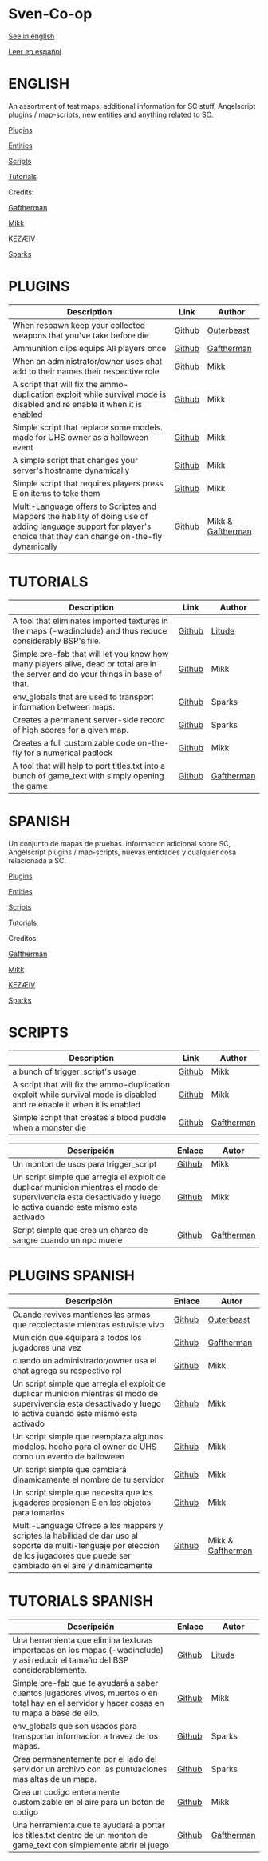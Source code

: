 # Sven-Co-op

[See in english](#english)

[Leer en español](#spanish)

# ENGLISH

An assortment of test maps, additional information for SC stuff, Angelscript plugins / map-scripts, new entities and anything related to SC.

[Plugins](#plugins)

[Entities](#Entities)

[Scripts](#Scripts)

[Tutorials](#Tutorials)

Credits:

[Gaftherman](https://github.com/Gaftherman)

[Mikk](https://github.com/Mikk155)

[KEZÆIV]()

[Sparks]()

# PLUGINS

Description | Link | Author
------------|------|-------
When respawn keep your collected weapons that you've take before die | [Github](https://github.com/Mikk155/Sven-Co-op/blob/main/scripts/plugins/KeepWeaponsPlugin.md) | [Outerbeast](https://github.com/Outerbeast)
Ammunition clips equips All players once | [Github](https://github.com/Mikk155/Sven-Co-op/blob/main/scripts/plugins/Gaftherman/ammo_individual.md) | [Gaftherman](https://github.com/Gaftherman)
When an administrator/owner uses chat add to their names their respective role | [Github](https://github.com/Mikk155/Sven-Co-op/blob/main/scripts/plugins/mikk/AdministratorSays.md) | Mikk
A script that will fix the ammo-duplication exploit while survival mode is disabled and re enable it when it is enabled | [Github](https://github.com/Mikk155/Sven-Co-op/blob/main/scripts/plugins/mikk/DupeFix.md) | Mikk
Simple script that replace some models. made for UHS owner as a halloween event | [Github](https://github.com/Mikk155/Sven-Co-op/blob/main/scripts/plugins/mikk/Halloween.as) | Mikk
A simple script that changes your server's hostname dynamically | [Github](https://github.com/Mikk155/Sven-Co-op/blob/main/scripts/plugins/mikk/RenameServer.md) | Mikk
Simple script that requires players press E on items to take them | [Github](https://github.com/Mikk155/Sven-Co-op/blob/main/scripts/plugins/mikk/UseOnlyitems.md) | Mikk
Multi-Language offers to Scriptes and Mappers the hability of doing use of adding language support for player's choice that they can change on-the-fly dynamically | [Github](https://github.com/Mikk155/Sven-Co-op/blob/main/scripts/plugins/mikk/multi_language.md) | Mikk & [Gaftherman](https://github.com/Gaftherman)

# TUTORIALS

Description | Link | Author
------------|------|-------
A tool that eliminates imported textures in the maps (-wadinclude) and thus reduce considerably BSP's file. | [Github](https://github.com/Mikk155/Sven-Co-op/blob/main/texts/un%20embed%20BSP%20Textures.md) | [Litude](https://github.com/Litude/BSPTexRM)
Simple pre-fab that will let you know how many players alive, dead or total are in the server and do your things in base of that. | [Github](https://github.com/Mikk155/Sven-Co-op/blob/main/texts/get%20number%20of%20players.md) | Mikk
env_globals that are used to transport information between maps. | [Github](https://github.com/Mikk155/Sven-Co-op/blob/main/texts/env_global.md) | Sparks
Creates a permanent server-side record of high scores for a given map. | [Github](https://github.com/Mikk155/Sven-Co-op/blob/main/texts/Store%20Score.md) | Sparks
Creates a full customizable code on-the-fly for a numerical padlock | [Github](https://github.com/Mikk155/Sven-Co-op/blob/main/texts/Numerical%20Padlock.md) | Mikk
A tool that will help to port titles.txt into a bunch of game_text with simply opening the game | [Github](https://github.com/Mikk155/Sven-Co-op/blob/main/scripts/maps/gaftherman/ReadTitles.md) | [Gaftherman](https://github.com/Gaftherman)

# SPANISH

Un conjunto de mapas de pruebas. informacion adicional sobre SC, Angelscript plugins / map-scripts, nuevas entidades y cualquier cosa relacionada a SC.

[Plugins](#plugins-spanish)

[Entities](#Entities-spanish)

[Scripts](#Scripts-spanish)

[Tutorials](#Tutorials-spanish)

Creditos:

[Gaftherman](https://github.com/Gaftherman)

[Mikk](https://github.com/Mikk155)

[KEZÆIV]()

[Sparks]()

# SCRIPTS
Description | Link | Author
------------|------|-------
a bunch of trigger_script's usage | [Github](https://github.com/Mikk155/Sven-Co-op/blob/main/scripts/maps/mikk/callbacks.md) | Mikk
A script that will fix the ammo-duplication exploit while survival mode is disabled and re enable it when it is enabled | [Github](https://github.com/Mikk155/Sven-Co-op/blob/main/scripts/maps/mikk/DupeFix.md) | Mikk
Simple script that creates a blood puddle when a monster die | [Github](https://github.com/Mikk155/Sven-Co-op/blob/main/scripts/maps/mikk/bloodpuddle.md) | [Gaftherman](https://github.com/Gaftherman)

Descripción | Enlace | Autor
------------|--------|------
Un monton de usos para trigger_script | [Github](https://github.com/Mikk155/Sven-Co-op/blob/main/scripts/maps/mikk/callbacks.md) | Mikk
Un script simple que arregla el exploit de duplicar municion mientras el modo de supervivencia esta desactivado y luego lo activa cuando este mismo esta activado | [Github](https://github.com/Mikk155/Sven-Co-op/blob/main/scripts/maps/mikk/DupeFix.md) | Mikk
Script simple que crea un charco de sangre cuando un npc muere | [Github](https://github.com/Mikk155/Sven-Co-op/blob/main/scripts/maps/mikk/bloodpuddle.md) | [Gaftherman](https://github.com/Gaftherman)

# PLUGINS SPANISH
Descripción | Enlace | Autor
------------|--------|------
Cuando revives mantienes las armas que recolectaste mientras estuviste vivo | [Github](https://github.com/Mikk155/Sven-Co-op/blob/main/scripts/plugins/KeepWeaponsPlugin.md) | [Outerbeast](https://github.com/Outerbeast)
Munición que equipará a todos los jugadores una vez | [Github](https://github.com/Mikk155/Sven-Co-op/blob/main/scripts/plugins/Gaftherman/ammo_individual.md) | [Gaftherman](https://github.com/Gaftherman)
cuando un administrador/owner usa el chat agrega su respectivo rol | [Github](https://github.com/Mikk155/Sven-Co-op/blob/main/scripts/plugins/mikk/AdministratorSays.md) | Mikk
Un script simple que arregla el exploit de duplicar municion mientras el modo de supervivencia esta desactivado y luego lo activa cuando este mismo esta activado | [Github](https://github.com/Mikk155/Sven-Co-op/blob/main/scripts/plugins/mikk/DupeFix.md) | Mikk
Un script simple que reemplaza algunos modelos. hecho para el owner de UHS como un evento de halloween | [Github](https://github.com/Mikk155/Sven-Co-op/blob/main/scripts/plugins/mikk/Halloween.as) | Mikk
Un script simple que cambiará dinamicamente el nombre de tu servidor | [Github](https://github.com/Mikk155/Sven-Co-op/blob/main/scripts/plugins/mikk/RenameServer.md) | Mikk
Un script simple que necesita que los jugadores presionen E en los objetos para tomarlos | [Github](https://github.com/Mikk155/Sven-Co-op/blob/main/scripts/plugins/mikk/UseOnlyitems.md) | Mikk
Multi-Language Ofrece a los mappers y scriptes la habilidad de dar uso al soporte de multi-lenguaje por elección de los jugadores que puede ser cambiado en el aire y dinamicamente | [Github](https://github.com/Mikk155/Sven-Co-op/blob/main/scripts/plugins/mikk/multi_language.md) | Mikk & [Gaftherman](https://github.com/Gaftherman)

# TUTORIALS SPANISH
Descripción | Enlace | Autor
------------|--------|------
Una herramienta que elimina texturas importadas en los mapas (-wadinclude) y asi reducir el tamaño del BSP considerablemente. | [Github](https://github.com/Mikk155/Sven-Co-op/blob/main/texts/un%20embed%20BSP%20Textures.md) | [Litude](https://github.com/Litude/BSPTexRM)
Simple pre-fab que te ayudará a saber cuantos jugadores vivos, muertos o en total hay en el servidor y hacer cosas en tu mapa a base de ello. | [Github](https://github.com/Mikk155/Sven-Co-op/blob/main/texts/get%20number%20of%20players.md) | Mikk
env_globals que son usados para transportar informacion a travez de los mapas. | [Github](https://github.com/Mikk155/Sven-Co-op/blob/main/texts/env_global.md) | Sparks
Crea permanentemente por el lado del servidor un archivo con las puntuaciones mas altas de un mapa. | [Github](https://github.com/Mikk155/Sven-Co-op/blob/main/texts/Store%20Score.md) | Sparks
Crea un codigo enteramente customizable en el aire para un boton de codigo | [Github](https://github.com/Mikk155/Sven-Co-op/blob/main/texts/Numerical%20Padlock.md) | Mikk
Una herramienta que te ayudará a portar los titles.txt dentro de un monton de game_text con simplemente abrir el juego | [Github](https://github.com/Mikk155/Sven-Co-op/blob/main/scripts/maps/gaftherman/ReadTitles.md) | [Gaftherman](https://github.com/Gaftherman)
